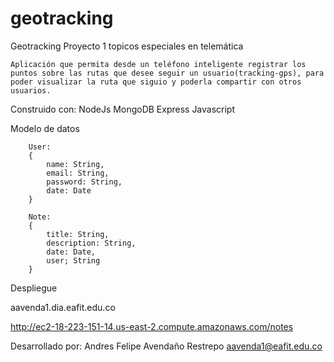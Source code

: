 # geotracking
Geotracking
Proyecto 1 topicos especiales en telemática

    Aplicación que permita desde un teléfono inteligente registrar los puntos sobre las rutas que desee seguir un usuario(tracking-gps), para poder visualizar la ruta que siguio y poderla compartir con otros usuarios.

Construido con:
    NodeJs 
    MongoDB 
    Express 
    Javascript

Modelo de datos
    
        User:
        {
            name: String,
            email: String,
            password: String,
            date: Date
        }

        Note:
        {
            title: String,
            description: String,
            date: Date,
            user; String
        }

Despliegue

aavenda1.dia.eafit.edu.co

http://ec2-18-223-151-14.us-east-2.compute.amazonaws.com/notes

Desarrollado por:
    Andres Felipe Avendaño Restrepo 
    aavenda1@eafit.edu.co
